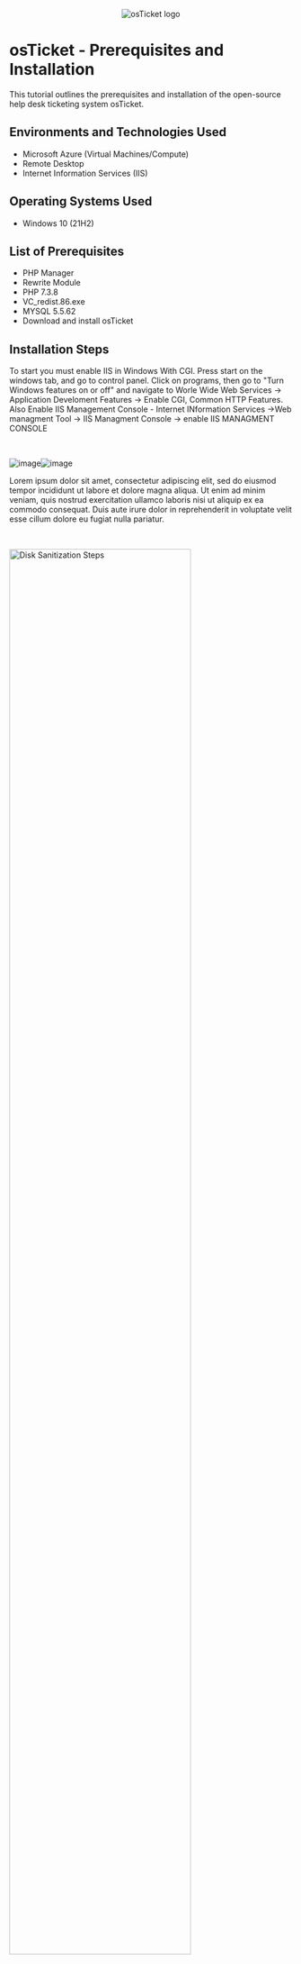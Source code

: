 <p align="center">
<img src="https://i.imgur.com/Clzj7Xs.png" alt="osTicket logo"/>
</p>

<h1>osTicket - Prerequisites and Installation</h1>
This tutorial outlines the prerequisites and installation of the open-source help desk ticketing system osTicket.<br />





<h2>Environments and Technologies Used</h2>

- Microsoft Azure (Virtual Machines/Compute)
- Remote Desktop
- Internet Information Services (IIS)

<h2>Operating Systems Used </h2>

- Windows 10</b> (21H2)

<h2>List of Prerequisites</h2>


-  PHP Manager 
-  Rewrite Module
-  PHP 7.3.8
-  VC_redist.86.exe
-  MYSQL 5.5.62
- Download and install osTicket 




<h2>Installation Steps</h2>

<p>



</p>
<p>
To start you must enable IIS in Windows With CGI.  Press start on the windows tab, and go to control panel.  Click on programs, then go to "Turn Windows features on or off" and navigate to Worle Wide Web Services -> Application Develoment Features -> Enable CGI, Common HTTP Features.  Also Enable IIS Management Console - Internet INformation Services ->Web managment Tool -> IIS Managment Console -> enable IIS MANAGMENT CONSOLE
</p>
<br />

![image](https://github.com/AtomSteve/osticket-prereqs/assets/147112183/7eeb5cfb-6ac6-419e-bbb2-05b32863520e)![image](https://github.com/AtomSteve/osticket-prereqs/assets/147112183/4730b958-c668-4d97-98f1-a3b025c366ad)



<p>



</p>
<p>
Lorem ipsum dolor sit amet, consectetur adipiscing elit, sed do eiusmod tempor incididunt ut labore et dolore magna aliqua. Ut enim ad minim veniam, quis nostrud exercitation ullamco laboris nisi ut aliquip ex ea commodo consequat. Duis aute irure dolor in reprehenderit in voluptate velit esse cillum dolore eu fugiat nulla pariatur.
</p>
<br />

<p>
<img src="https://i.imgur.com/DJmEXEB.png" height="80%" width="80%" alt="Disk Sanitization Steps"/>
</p>
<p>
Lorem ipsum dolor sit amet, consectetur adipiscing elit, sed do eiusmod tempor incididunt ut labore et dolore magna aliqua. Ut enim ad minim veniam, quis nostrud exercitation ullamco laboris nisi ut aliquip ex ea commodo consequat. Duis aute irure dolor in reprehenderit in voluptate velit esse cillum dolore eu fugiat nulla pariatur.
</p>
<br />
